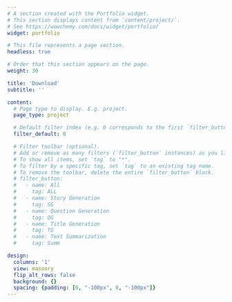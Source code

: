 ```yaml
---
# A section created with the Portfolio widget.
# This section displays content from `content/project/`.
# See https://wowchemy.com/docs/widget/portfolio/
widget: portfolio

# This file represents a page section.
headless: true

# Order that this section appears on the page.
weight: 30

title: 'Download'
subtitle: ''

content:
  # Page type to display. E.g. project.
  page_type: project

  # Default filter index (e.g. 0 corresponds to the first `filter_button` instance below).
  filter_default: 0

  # Filter toolbar (optional).
  # Add or remove as many filters (`filter_button` instances) as you like.
  # To show all items, set `tag` to "*".
  # To filter by a specific tag, set `tag` to an existing tag name.
  # To remove the toolbar, delete the entire `filter_button` block.
  # filter_button:
  #   - name: All
  #     tag: ALL
  #   - name: Story Generation
  #     tag: SG
  #   - name: Question Generation
  #     tag: QG
  #   - name: Title Generation
  #     tag: TG
  #   - name: Text Summarization
  #     tag: Summ

design:
  columns: '1'
  view: masonry
  flip_alt_rows: false
  background: {}
  spacing: {padding: [0, "-100px", 0, "-100px"]}
---
```

